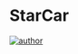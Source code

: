 # StarCar

[![author](https://img.shields.io/badge/author-leucist-blue)](https://github.com/Leucist/)
